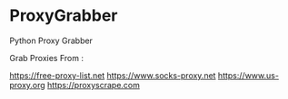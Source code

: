 # ProxyGrabber
Python Proxy Grabber

Grab Proxies From :

https://free-proxy-list.net
https://www.socks-proxy.net
https://www.us-proxy.org
https://proxyscrape.com
